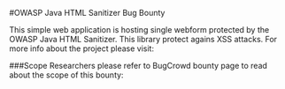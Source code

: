 #OWASP Java HTML Sanitizer Bug Bounty

This simple web application is hosting single webform  protected by the OWASP Java HTML Sanitizer.
This library protect agains XSS attacks. For more info about the project please visit:


###Scope
Researchers please refer to BugCrowd bounty page to read about the scope of this bounty:


